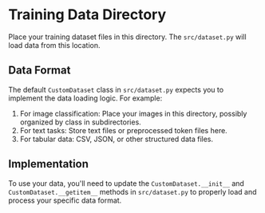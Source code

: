 # Training Data Directory

Place your training dataset files in this directory. The `src/dataset.py` will load data from this location.

## Data Format

The default `CustomDataset` class in `src/dataset.py` expects you to implement the data loading logic. For example:

1. For image classification: Place your images in this directory, possibly organized by class in subdirectories.
2. For text tasks: Store text files or preprocessed token files here.
3. For tabular data: CSV, JSON, or other structured data files.

## Implementation

To use your data, you'll need to update the `CustomDataset.__init__` and `CustomDataset.__getitem__` methods in `src/dataset.py` to properly load and process your specific data format. 